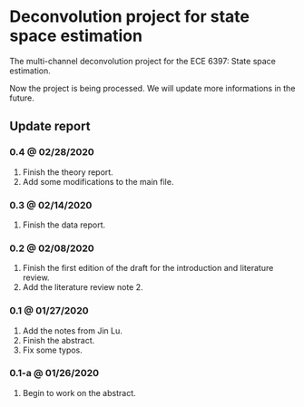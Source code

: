 # Deconvolution project for state space estimation

The multi-channel deconvolution project for the ECE 6397: State space estimation.

Now the project is being processed. We will update more informations in the future.

## Update report

### 0.4 @ 02/28/2020

1. Finish the theory report.
2. Add some modifications to the main file.

### 0.3 @ 02/14/2020

1. Finish the data report.

### 0.2 @ 02/08/2020

1. Finish the first edition of the draft for the introduction and literature review.
2. Add the literature review note 2.

### 0.1 @ 01/27/2020

1. Add the notes from Jin Lu.
2. Finish the abstract.
3. Fix some typos.

### 0.1-a @ 01/26/2020

1. Begin to work on the abstract.